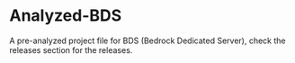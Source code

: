# Analyzed-BDS
A pre-analyzed project file for BDS (Bedrock Dedicated Server), check the releases section for the releases.
